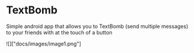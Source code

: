 # TextBomb
Simple android app that allows you to TextBomb (send multiple messages) to your friends with at the touch of a button

![]["docs/images/image1.png"]
